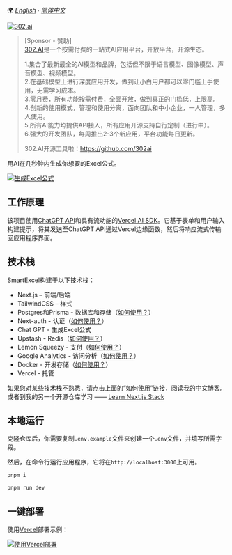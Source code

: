 🌍 *[English](README.md) ∙ [简体中文](README-zh.md)*


<a href="https://gpt302.saaslink.net/Y3CmW1" target="_blank">
  <img src="./public/302banner1.jpg" alt="302.ai">
</a>


> [Sponsor - 赞助]  
> <a href="https://gpt302.saaslink.net/Y3CmW1" target="_blank">302.AI</a>是一个按需付费的一站式AI应用平台，开放平台，开源生态。
> 
> 1.集合了最新最全的AI模型和品牌，包括但不限于语言模型、图像模型、声音模型、视频模型。  
> 2.在基础模型上进行深度应用开发，做到让小白用户都可以零门槛上手使用，无需学习成本。  
> 3.零月费，所有功能按需付费，全面开放，做到真正的门槛低，上限高。  
> 4.创新的使用模式，管理和使用分离，面向团队和中小企业，一人管理，多人使用。  
> 5.所有AI能力均提供API接入，所有应用开源支持自行定制（进行中）。  
> 6.强大的开发团队，每周推出2-3个新应用，平台功能每日更新。  
> 
> 302.AI开源工具啦：https://github.com/302ai


用AI在几秒钟内生成你想要的Excel公式。

[![生成Excel公式](./public/screenshot.png)](https://www.smartExcel.cc/)

## 工作原理

该项目使用[ChatGPT API](https://openai.com/api/)和具有流功能的[Vercel AI SDK](https://sdk.vercel.ai/docs)。它基于表单和用户输入构建提示，将其发送至ChatGPT API通过Vercel边缘函数，然后将响应流式传输回应用程序界面。

## 技术栈

SmartExcel构建于以下技术栈：

- Next.js – 前端/后端
- TailwindCSS – 样式
- Postgres和Prisma - 数据库和存储（[如何使用？](https://weijunext.com/article/061d8cd9-fcf3-4d9e-bd33-e257bc4f9989)）
- Next-auth - 认证（[如何使用？](https://weijunext.com/article/061d8cd9-fcf3-4d9e-bd33-e257bc4f9989)） 
- Chat GPT - 生成Excel公式
- Upstash - Redis（[如何使用？](https://weijunext.com/article/6510121c-90da-4d20-85a1-72cbbdb3983b)）
- Lemon Squeezy - 支付（[如何使用？](https://weijunext.com/article/integrate-lemonsqueezy-api)）
- Google Analytics - 访问分析（[如何使用？](https://weijunext.com/article/979b9033-188c-4d88-bfff-6cf74d28420d)）
- Docker - 开发存储（[如何使用？](https://weijunext.com/article/b33a5545-fd26-47a6-8641-3c7467fb3910)）
- Vercel - 托管

如果您对某些技术栈不熟悉，请点击上面的“如何使用”链接，阅读我的中文博客。或者到我的另一个开源仓库学习 —— [Learn Next.js Stack](https://github.com/weijunext/nextjs-learn-demos)

## 本地运行

克隆仓库后，你需要复制`.env.example`文件来创建一个`.env`文件，并填写所需字段。

然后，在命令行运行应用程序，它将在`http://localhost:3000`上可用。

```bash
pnpm i

pnpm run dev
```

## 一键部署

使用[Vercel](https://vercel.com?utm_source=github&utm_medium=readme&utm_campaign=vercel-examples)部署示例：

[![使用Vercel部署](https://vercel.com/button)](https://vercel.com/new/clone?repository-url=https://github.com/weijunext/smart-excel-ai&project-name=&repository-name=smart-excel-ai&demo-title=SmartExcel&demo-description=Generate%20the%20Excel%20formulas%20you%20need%20in%20seconds%20using%20AI.&demo-url=https://smartexcel.cc&demo-image=https://smartexcel.cc/opengraph-image.png)

